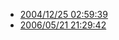- [2004/12/25 02:59:39](https://web.archive.org/web/20041225025939/http://www.bellcity.ne.jp/~kazuman/index98.html)
- [2006/05/21 21:29:42](https://web.archive.org/web/20060521212942/http://www.bellcity.ne.jp/~kazuman/index98.html)
